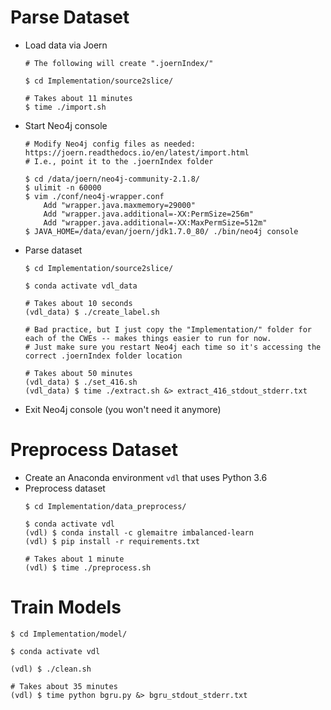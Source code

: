 # Parse Dataset
  * Load data via Joern
    ```
    # The following will create ".joernIndex/"

    $ cd Implementation/source2slice/

    # Takes about 11 minutes
    $ time ./import.sh
    ```
  * Start Neo4j console
    ```
    # Modify Neo4j config files as needed: https://joern.readthedocs.io/en/latest/import.html
    # I.e., point it to the .joernIndex folder

    $ cd /data/joern/neo4j-community-2.1.8/
    $ ulimit -n 60000
    $ vim ./conf/neo4j-wrapper.conf
        Add "wrapper.java.maxmemory=29000"
        Add "wrapper.java.additional=-XX:PermSize=256m"
        Add "wrapper.java.additional=-XX:MaxPermSize=512m"
    $ JAVA_HOME=/data/evan/joern/jdk1.7.0_80/ ./bin/neo4j console
    ```
  * Parse dataset
    ```
    $ cd Implementation/source2slice/

    $ conda activate vdl_data

    # Takes about 10 seconds
    (vdl_data) $ ./create_label.sh

    # Bad practice, but I just copy the "Implementation/" folder for each of the CWEs -- makes things easier to run for now.
    # Just make sure you restart Neo4j each time so it's accessing the correct .joernIndex folder location

    # Takes about 50 minutes
    (vdl_data) $ ./set_416.sh
    (vdl_data) $ time ./extract.sh &> extract_416_stdout_stderr.txt
    ```
  * Exit Neo4j console (you won't need it anymore)

# Preprocess Dataset
  * Create an Anaconda environment `vdl` that uses Python 3.6
  * Preprocess dataset
    ```
    $ cd Implementation/data_preprocess/

    $ conda activate vdl
    (vdl) $ conda install -c glemaitre imbalanced-learn
    (vdl) $ pip install -r requirements.txt

    # Takes about 1 minute
    (vdl) $ time ./preprocess.sh
    ```

# Train Models
```
$ cd Implementation/model/

$ conda activate vdl

(vdl) $ ./clean.sh

# Takes about 35 minutes
(vdl) $ time python bgru.py &> bgru_stdout_stderr.txt
```
